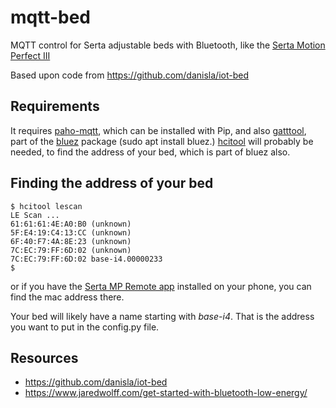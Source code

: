 # mqtt-bed

MQTT control for Serta adjustable beds with Bluetooth, like the [Serta Motion Perfect III](https://www.serta.com/sites/ssb/serta.com/uploads/2016/adjustable-foundations/MotionPerfectIII_Manual_V004_04142016.pdf)

Based upon code from https://github.com/danisla/iot-bed

## Requirements
It requires [paho-mqtt](https://pypi.org/project/paho-mqtt/), which can be installed with Pip, and also [gatttool](http://manpages.ubuntu.com/manpages/cosmic/man1/gatttool.1.html), part of the [bluez](http://www.bluez.org/) package (sudo apt install bluez.)
[hcitool](http://manpages.ubuntu.com/manpages/focal/en/man1/hcitool.1.html) will probably be needed, to find the address of your bed, which is part of bluez also.

## Finding the address of your bed
```
$ hcitool lescan 
LE Scan ...
61:61:61:4E:A0:B0 (unknown)
5F:E4:19:C4:13:CC (unknown)
6F:40:F7:4A:8E:23 (unknown)
7C:EC:79:FF:6D:02 (unknown)
7C:EC:79:FF:6D:02 base-i4.00000233
$
```
or if you have the [Serta MP Remote app](https://apk-dl.com/serta-mp-remote/) installed on your phone, you can find the mac address there.

Your bed will likely have a name starting with *base-i4*. That is the address you want to put in the config.py file.

## Resources
* https://github.com/danisla/iot-bed
* https://www.jaredwolff.com/get-started-with-bluetooth-low-energy/
